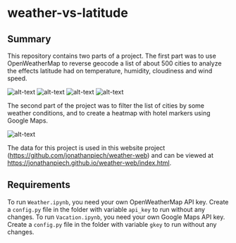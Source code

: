 # weather-vs-latitude

## Summary
This repository contains two parts of a project. The first part was to use OpenWeatherMap to reverse geocode a list of about 500 cities to analyze the effects latitude had on temperature, humidity, cloudiness and wind speed. 

![alt-text](https://raw.githubusercontent.com/jonathanpiech/weather-vs-latitude/master/PyWeather/tvl.png "temperature vs. latitude")
![alt-text](https://raw.githubusercontent.com/jonathanpiech/weather-vs-latitude/master/PyWeather/hvl.png "humidity vs. latitude")
![alt-text](https://raw.githubusercontent.com/jonathanpiech/weather-vs-latitude/master/PyWeather/cvl.png "cloudiness vs. latitude")
![alt-text](https://raw.githubusercontent.com/jonathanpiech/weather-vs-latitude/master/PyWeather/wsvl.png "wind speed vs. latitude")

The second part of the project was to filter the list of cities by some weather conditions, and to create a heatmap with hotel markers using Google Maps.

![alt-text](https://raw.githubusercontent.com/jonathanpiech/weather-vs-latitude/master/PyVacation/map.png "heatmap")

The data for this project is used in this website project (https://github.com/jonathanpiech/weather-web) and can be viewed at https://jonathanpiech.github.io/weather-web/index.html.

## Requirements

To run `Weather.ipynb`, you need your own OpenWeatherMap API key. Create a `config.py` file in the folder with variable `api_key` to run without any changes. To run `Vacation.ipynb`, you need your own Google Maps API key. Create a `config.py` file in the folder with variable `gkey` to run without any changes.